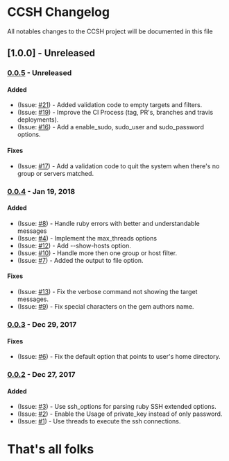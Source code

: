 # CCSH Changelog

All notables changes to the CCSH project will be documented in this file

## [1.0.0] - Unreleased

### [0.0.5] - Unreleased

#### Added

- (Issue: [#21]) - Added validation code to empty targets and filters.
- (Issue: [#19]) - Improve the CI Process (tag, PR's, branches and travis deployments).
- (Issue: [#16]) - Add a enable_sudo, sudo_user and sudo_password options.

#### Fixes

- (Issue: [#17]) - Add a validation code to quit the system when there's no group or servers matched.

### [0.0.4] - Jan 19, 2018

#### Added

- (Issue: [#8])  - Handle ruby errors with better and understandable messages
- (Issue: [#4])  - Implement the max_threads options
- (Issue: [#12]) - Add --show-hosts option.
- (Issue: [#10]) - Handle more then one group or host filter.
- (Issue: [#7])  - Added the output to file option.

#### Fixes

- (Issue: [#13]) - Fix the verbose command not showing the target messages.
- (Issue: [#9]) - Fix special characters on the gem authors name.

### [0.0.3] - Dec 29, 2017

#### Fixes

- (Issue: [#6]) - Fix the default option that points to user's home directory.

### [0.0.2] - Dec 27, 2017

#### Added

- (Issue: [#3]) - Use ssh_options for parsing ruby SSH extended options.
- (Issue: [#2]) - Enable the Usage of private_key instead of only password.
- (Issue: [#1]) - Use threads to execute the ssh connections.

# That's all folks

[0.0.2]: https://github.com/raffs/ccsh/compare/v0.0.1...v0.0.2
[0.0.3]: https://github.com/raffs/ccsh/compare/v0.0.2...v0.0.3
[0.0.4]: https://github.com/raffs/ccsh/compare/v0.0.4...v0.0.3
[0.0.5]: https://github.com/raffs/ccsh/compare/v0.0.5...v0.0.4
[#1]: https://github.com/raffs/ccsh/issues/1
[#2]: https://github.com/raffs/ccsh/issues/2
[#3]: https://github.com/raffs/ccsh/issues/3
[#4]: https://github.com/raffs/ccsh/issues/4
[#6]: https://github.com/raffs/ccsh/issues/6
[#7]: https://github.com/raffs/ccsh/issues/7
[#8]: https://github.com/raffs/ccsh/issues/8
[#9]: https://github.com/raffs/ccsh/issues/9
[#10]: https://github.com/raffs/ccsh/issues/10
[#12]: https://github.com/raffs/ccsh/issues/12
[#13]: https://github.com/raffs/ccsh/issues/13
[#16]: https://github.com/raffs/ccsh/issues/16
[#17]: https://github.com/raffs/ccsh/issues/17
[#19]: https://github.com/raffs/ccsh/issues/19
[#21]: https://github.com/raffs/ccsh/issues/21
